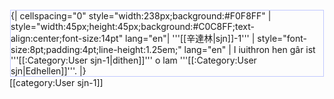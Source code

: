<div style="float:left;border:solid #C0C8FF 1px;margin:1px">
{| cellspacing="0" style="width:238px;background:#F0F8FF"
| style="width:45px;height:45px;background:#C0C8FF;text-align:center;font-size:14pt"  lang="en"| '''[[辛達林|sjn]]-1'''
| style="font-size:8pt;padding:4pt;line-height:1.25em;" lang="en" | I iuithron hen gâr ist '''[[:Category:User sjn-1|dithen]]''' o lam '''[[:Category:User sjn|Edhellen]]'''.
|}
</div>

[[category:User sjn-1]]<noinclude>
</noinclude>